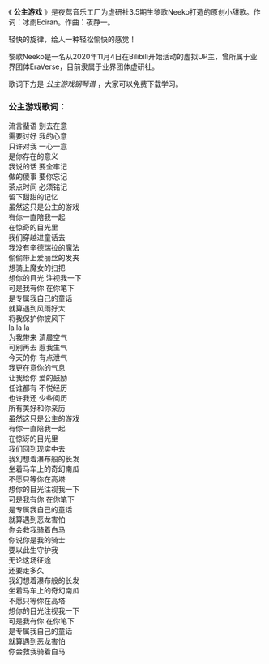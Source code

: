 

《 **公主游戏** 》是夜莺音乐工厂为虚研社3.5期生黎歌Neeko打造的原创小甜歌。作词：冰雨Eciran。作曲：夜静一。

轻快的旋律，给人一种轻松愉快的感觉！

黎歌Neeko是一名从2020年11月4日在Bilibili开始活动的虚拟UP主，曾所属于业界团体EraVerse，目前隶属于业界团体虚研社。

歌词下方是 _公主游戏钢琴谱_ ，大家可以免费下载学习。

### 公主游戏歌词：

流言蜚语 别去在意  
需要讨好 我的心意  
只许对我 一心一意  
是你存在的意义  
我说的话 要全牢记  
做的傻事 要你忘记  
茶点时间 必须铭记  
留下甜甜的记忆  
虽然这只是公主的游戏  
有你一直陪我一起  
在惊奇的目光里  
我们穿越进童话去  
我没有辛德瑞拉的魔法  
偷偷带上爱丽丝的发夹  
想骑上魔女的扫把  
想你的目光 注视我一下  
可是我有你 在你笔下  
是专属我自己的童话  
就算遇到风雨好大  
将我保护你披风下  
la la la  
为我带来 清晨空气  
可别再去 惹我生气  
今天的你 有点泄气  
我更在意你的气息  
让我给你 爱的鼓励  
任谁都有 不悦经历  
也许我还 少些阅历  
所有美好和你亲历  
虽然这只是公主的游戏  
有你一直陪我一起  
在惊讶的目光里  
我们回到现实中去  
我幻想着瀑布般的长发  
坐着马车上的奇幻南瓜  
不愿只等你在高塔  
想你的目光注视我一下  
可是我有你 在你笔下  
是专属我自己的童话  
就算遇到恶龙害怕  
你会救我骑着白马  
你说你是我的骑士  
要以此生守护我  
无论这场征途  
还要走多久  
我幻想着瀑布般的长发  
坐着马车上的奇幻南瓜  
不愿只等你在高塔  
想你的目光注视我一下  
可是我有你 在你笔下  
是专属我自己的童话  
就算遇到恶龙害怕  
你会救我骑着白马

